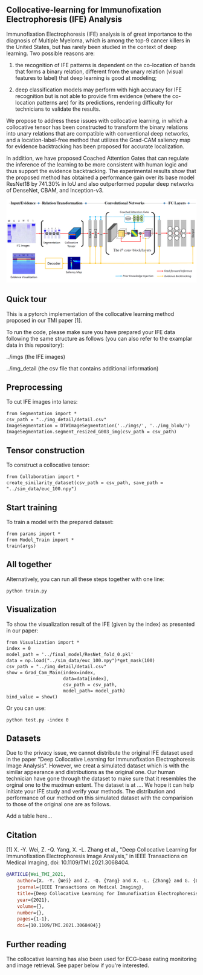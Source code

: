 ## Collocative-learning for Immunofixation Electrophoresis (IFE) Analysis 

Immunofixation Electrophoresis (IFE) analysis is of great importance to the diagnosis of Multiple Myeloma, which is among the top-9 cancer killers in the United States, but has rarely been studied in the context of deep learning. Two possible reasons are: 

1) the recognition of IFE patterns is dependent on the co-location of bands that forms a binary relation, different from the unary relation (visual features to label) that deep learning is good at modeling; 

2) deep classification models may perform with high accuracy for IFE recognition but is not able to provide firm evidence (where the co-location patterns are) for its predictions, rendering difficulty for technicians to validate the results. 

We propose to address these issues with collocative learning, in which a collocative tensor has been constructed to transform the binary relations into unary relations that are compatible with conventional deep networks, and a location-label-free method that utilizes the Grad-CAM saliency map for evidence backtracking has been proposed for accurate localization. 

In addition, we have proposed Coached Attention Gates that can regulate the inference of the learning to be more consistent with human logic and thus support the evidence backtracking. The experimental results show that the proposed method has obtained a performance gain over its base model ResNet18 by 741.30% in IoU and also outperformed popular deep networks of DenseNet, CBAM, and Inception-v3.

![framework](https://github.com/lookwei/collocative-learning-4-IFE/blob/main/framework.png)

## Quick tour
This is a pytorch implementation of the collocative learning method proposed in our TMI paper [1].

To run the code, please make sure you have prepared your IFE data following the same structure as follows (you can also refer to the examplar data in this repository):

../imgs        (the IFE images)

../img_detail    (the csv file that contains additional information) 
 
## Preprocessing
To cut IFE images into lanes:

```
from Segmentation import *
csv_path = "../img_detail/detail.csv"
ImageSegmentation = DTWImageSegmentation('../imgs/', '../img_blob/')
ImageSegmentation.segment_resized_G003_img(csv_path = csv_path)
```

## Tensor construction
To construct a collocative tensor:

```
from Collaboration import *
create_similarity_dataset(csv_path = csv_path, save_path = "../sim_data/euc_100.npy")
```

## Start training
To train a model with the prepared dataset:

```
from params import *
from Model_Train import *
train(args)
```

## All together
Alternatively, you can run all these steps together with one line:

```
python train.py
```

## Visualization
To show the visualization result of the IFE (given by the index) as presented in our paper:

```
from Visualization import *
index = 0
model_path = '../final_model/ResNet_fold_0.pkl'
data = np.load("../sim_data/euc_100.npy")*get_mask(100)
csv_path = "../img_detail/detail.csv"
show = Grad_Cam_Main(index=index,
                     data=data[index], 
                     csv_path = csv_path,
                     model_path= model_path)
bind_value = show()
```

Or you can use:

```
python test.py -index 0
```

## Datasets
Due to the privacy issue, we cannot distribute the original IFE dataset used in the paper "Deep Collocative Learning for Immunofixation Electrophoresis Image Analysis". However, we creat a simulated dataset which is with the similar appearance and distributions as the original one. Our human technician have gone through the dataset to make sure that it resembles the orginal one to the maximun extent. The dataset is at .... We hope it can help initiate your IFE study and verify your methods. The distribution and performance of our method on this simulated dataset with the comparision to those of the original one are as follows.

Add a table here...

## Citation

[1] X. -Y. Wei, Z. -Q. Yang, X. -L. Zhang et al., "Deep Collocative Learning for Immunofixation Electrophoresis Image Analysis," in IEEE Transactions on Medical Imaging, doi: 10.1109/TMI.2021.3068404.

```bibtex
@ARTICLE{Wei_TMI_2021,  
    author={X. -Y. {Wei} and Z. -Q. {Yang} and X. -L. {Zhang} and G. {Liao} and A. -L. {Sheng} and S. {Kevin Zhou} and Y. {Wu} and L. {Du}},  
    journal={IEEE Transactions on Medical Imaging},   
    title={Deep Collocative Learning for Immunofixation Electrophoresis Image Analysis},    
    year={2021},  
    volume={},  
    number={},  
    pages={1-1},  
    doi={10.1109/TMI.2021.3068404}}
```

## Further reading

The collocative learning has also been used for ECG-base eating monitoring and image retrieval. See paper below if you're interested.
